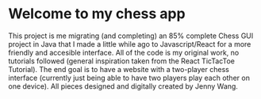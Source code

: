 # Welcome to my chess app
This project is me migrating (and completing) an 85% complete Chess GUI project in Java that I made a little while ago to Javascript/React for a more friendly and accesible interface. All of the code is my original work, no tutorials followed (general inspiration taken from the React TicTacToe Tutorial).
The end goal is to have a website with a two-player chess interface (currently just being able to have two players play each other on one device).
All pieces designed and digitally created by Jenny Wang.
